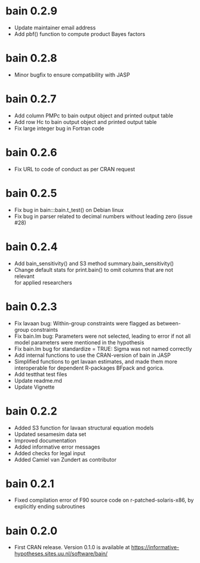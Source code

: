 # bain 0.2.9

* Update maintainer email address
* Add pbf() function to compute product Bayes factors

# bain 0.2.8

* Minor bugfix to ensure compatibility with JASP

# bain 0.2.7

* Add column PMPc to bain output object and printed output table
* Add row Hc to bain output object and printed output table
* Fix large integer bug in Fortran code

# bain 0.2.6

* Fix URL to code of conduct as per CRAN request

# bain 0.2.5

* Fix bug in bain:::bain.t_test() on Debian linux
* Fix bug in parser related to decimal numbers without leading zero (issue #28)
  
# bain 0.2.4

* Add bain_sensitivity() and S3 method summary.bain_sensitivity()
* Change default stats for print.bain() to omit columns that are not relevant  
  for applied researchers

# bain 0.2.3

* Fix lavaan bug: Within-group constraints were flagged as between-group constraints
* Fix bain.lm bug: Parameters were not selected, leading to error if not all model parameters were mentioned in the hypothesis
* Fix bain.lm bug for standardize = TRUE: Sigma was not named correctly
* Add internal functions to use the CRAN-version of bain in JASP
* Simplified functions to get lavaan estimates, and made them more interoperable for dependent R-packages BFpack and gorica.
* Add testthat test files
* Update readme.md
* Update Vignette

# bain 0.2.2

* Added S3 function for lavaan structural equation models
* Updated sesamesim data set
* Improved documentation
* Added informative error messages
* Added checks for legal input
* Added Camiel van Zundert as contributor
  
# bain 0.2.1

* Fixed compilation error of F90 source code on r-patched-solaris-x86, by 
  explicitly ending subroutines


# bain 0.2.0

* First CRAN release. Version 0.1.0 is available at https://informative-hypotheses.sites.uu.nl/software/bain/
